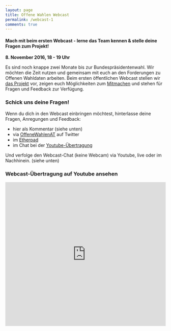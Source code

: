 ```yaml
---
layout: page
title: Offene Wahlen Webcast
permalink: /webcast-1
comments: true
---
```


<h4 class="text-center lead">Mach mit beim ersten Webcast - lerne das Team kennen & stelle deine Fragen zum Projekt!</h4>

<div class="row text-center">
<div class="col-xs-12 col-sm-10 col-sm-offset-1">
<p><strong>8. November 2016, 18 - 19 Uhr</strong></p>
<p>Es sind noch knappe zwei Monate bis zur Bundespräsidentenwahl. Wir möchten die Zeit nutzen und gemeinsam mit euch an den Forderungen zu Offenen Wahldaten arbeiten. Beim ersten öffentlichen Webcast stellen wir <a href="/ueber-uns" title="Über uns">das Projekt</a> vor, zeigen euch Möglichkeiten zum <a href="/beitragen" title="Beitragen">Mitmachen</a> und stehen für Fragen und Feedback zur Verfügung.</p>
</div>
</div>

<div class="row col-xs-12">
<h3 class="text-center">Schick uns deine Fragen!</h3>
Wenn du dich in den Webcast einbringen möchtest, hinterlasse deine Fragen, Anregungen und Feedback:
<ul>
<li>hier als Kommentar (siehe unten)</li>
<li>via <a href="https://twitter.com/search?f=tweets&q=%23OffeneWahlenAT&src=typd" title="OffeneWahlenAT"><i class="fa fa-hashtag" aria-hidden="true"></i>OffeneWahlenAT</a> auf Twitter</li>
<li>im <a href="http://pad.okfn.org/p/OffeneWahlenAT-Public-Hangout" title="Etherpad">Etherpad</a></li>
<li>im Chat bei der <a href="https://www.youtube.com/watch?v=OHw4cCBajiQ" title="Youtube-Übertragung">Youtube-Übertragung</a></li>
</ul>

Und verfolge den Webcast-Chat (keine Webcam) via Youtube, live oder im Nachhinein. (siehe unten)

<h3 class="text-center">Webcast-Übertragung auf Youtube ansehen</h3>
<iframe width="100%" height="450" src="https://www.youtube.com/embed/OHw4cCBajiQ" frameborder="0" allowfullscreen></iframe>
</div>
